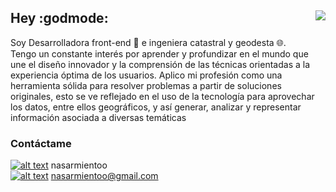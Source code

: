 ## Hey :godmode: <img align="right" src="https://visitor-badge.glitch.me/badge?page_id=https://github.com/nasarmientoo">

Soy Desarrolladora front-end :toolbox:  e ingeniera catastral y geodesta :globe_with_meridians:. <br />
Tengo un constante interés por aprender y profundizar en el mundo que une el diseño innovador y la comprensión de las técnicas orientadas a la experiencia óptima de los usuarios. Aplico mi profesión como una herramienta sólida para resolver problemas a partir de soluciones originales, esto se ve reflejado en el uso de la tecnología para aprovechar los datos, entre ellos geográficos, y así generar, analizar y representar información asociada a diversas temáticas                                                                                                                                   
### Contáctame
[![alt text][1.1]][1] nasarmientoo <br />
[![alt text][1.2]][2] nasarmientoo@gmail.com <br />

[1.1]: https://user-images.githubusercontent.com/72315710/126590347-c465b4d8-31a3-4d82-937e-9faeb0e56d91.png
[1.2]: https://user-images.githubusercontent.com/72315710/126590969-2a0c2592-aebd-485a-9ce8-3fbd7ff44ab2.png
[1.3]: https://user-images.githubusercontent.com/72315710/126600141-4245abb1-71d9-4c78-9ebe-e72c8659c230.png
[1.4]: https://user-images.githubusercontent.com/72315710/126600403-f27b8543-409d-4d7d-be7b-a3a9006ef09e.png
[1.5]: https://user-images.githubusercontent.com/72315710/126600436-b666a731-e6c5-4da6-859f-2cc799a89573.png
[1.6]: https://user-images.githubusercontent.com/72315710/126600472-b5057b22-8735-497a-a014-59affb99e37e.png
[1.7]: https://user-images.githubusercontent.com/72315710/127358779-435302dc-142a-4acc-9619-fecd31b3215b.png
[1.8]: https://user-images.githubusercontent.com/72315710/126600548-9859f3a6-5ba6-43c1-a949-72873357ba0f.png

[1]: https://www.linkedin.com/in/nasarmientoo/
[2]: https://mail.google.com/mail/u/0/#inbox

